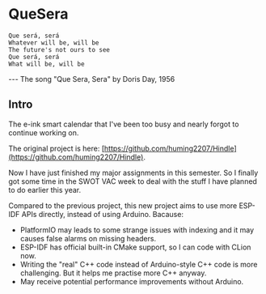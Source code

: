 # QueSera

```
Que será, será
Whatever will be, will be
The future's not ours to see
Que será, será
What will be, will be
```
--- The song "Que Sera, Sera" by Doris Day, 1956

## Intro

The e-ink smart calendar that I've been too busy and nearly forgot to continue working on.

The original project is here: [https://github.com/huming2207/Hindle](https://github.com/huming2207/Hindle).

Now I have just finished my major assignments in this semester. 
So I finally got some time in the SWOT VAC week to deal with the stuff I have planned to do earlier this year.

Compared to the previous project, this new project aims to use more ESP-IDF APIs directly, instead of using Arduino. Bacause:

- PlatformIO may leads to some strange issues with indexing and it may causes false alarms on missing headers.
- ESP-IDF has official built-in CMake support, so I can code with CLion now.
- Writing the "real" C++ code instead of Arduino-style C++ code is more challenging. But it helps me practise more C++ anyway.
- May receive potential performance improvements without Arduino.